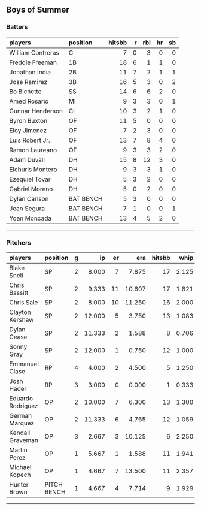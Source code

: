 ## Boys of Summer

### Batters

 
|players           |position  | hitsbb|  r| rbi| hr| sb| 
|:-----------------|:---------|------:|--:|---:|--:|--:| 
|William Contreras |C         |      7|  0|   3|  0|  0| 
|Freddie Freeman   |1B        |     18|  6|   1|  1|  0| 
|Jonathan India    |2B        |     11|  7|   2|  1|  1| 
|Jose Ramirez      |3B        |     16|  5|   3|  0|  2| 
|Bo Bichette       |SS        |     14|  6|   6|  2|  0| 
|Amed Rosario      |MI        |      9|  3|   3|  0|  1| 
|Gunnar Henderson  |CI        |     10|  3|   2|  1|  0| 
|Byron Buxton      |OF        |     11|  5|   0|  0|  0| 
|Eloy Jimenez      |OF        |      7|  2|   3|  0|  0| 
|Luis Robert Jr.   |OF        |     13|  7|   8|  4|  0| 
|Ramon Laureano    |OF        |      9|  3|   3|  2|  0| 
|Adam Duvall       |DH        |     15|  8|  12|  3|  0| 
|Elehuris Montero  |DH        |      9|  3|   3|  1|  0| 
|Ezequiel Tovar    |DH        |      5|  3|   2|  0|  0| 
|Gabriel Moreno    |DH        |      5|  0|   2|  0|  0| 
|Dylan Carlson     |BAT BENCH |      5|  3|   0|  0|  0| 
|Jean Segura       |BAT BENCH |      7|  1|   0|  0|  1| 
|Yoan Moncada      |BAT BENCH |     13|  4|   5|  2|  0| 


* * *

### Pitchers

 
|players           |position    |  g|     ip| er|    era| hitsbb|  whip| so|  w| sv| 
|:-----------------|:-----------|--:|------:|--:|------:|------:|-----:|--:|--:|--:| 
|Blake Snell       |SP          |  2|  8.000|  7|  7.875|     17| 2.125| 11|  0|  0| 
|Chris Bassitt     |SP          |  2|  9.333| 11| 10.607|     17| 1.821|  5|  1|  0| 
|Chris Sale        |SP          |  2|  8.000| 10| 11.250|     16| 2.000| 13|  1|  0| 
|Clayton Kershaw   |SP          |  2| 12.000|  5|  3.750|     13| 1.083| 13|  1|  0| 
|Dylan Cease       |SP          |  2| 11.333|  2|  1.588|      8| 0.706| 18|  1|  0| 
|Sonny Gray        |SP          |  2| 12.000|  1|  0.750|     12| 1.000| 14|  1|  0| 
|Emmanuel Clase    |RP          |  4|  4.000|  2|  4.500|      5| 1.250|  4|  1|  2| 
|Josh Hader        |RP          |  3|  3.000|  0|  0.000|      1| 0.333|  5|  0|  2| 
|Eduardo Rodriguez |OP          |  2| 10.000|  7|  6.300|     13| 1.300|  6|  0|  0| 
|German Marquez    |OP          |  2| 11.333|  6|  4.765|     12| 1.059|  9|  1|  0| 
|Kendall Graveman  |OP          |  3|  2.667|  3| 10.125|      6| 2.250|  2|  1|  0| 
|Martin Perez      |OP          |  1|  5.667|  1|  1.588|     11| 1.941|  7|  1|  0| 
|Michael Kopech    |OP          |  1|  4.667|  7| 13.500|     11| 2.357|  5|  0|  0| 
|Hunter Brown      |PITCH BENCH |  1|  4.667|  4|  7.714|      9| 1.929|  5|  0|  0| 


* * *


